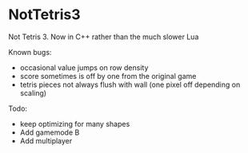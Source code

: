 # NotTetris3
Not Tetris 3. Now in C++ rather than the much slower Lua

Known bugs:
* occasional value jumps on row density
* score sometimes is off by one from the original game
* tetris pieces not always flush with wall (one pixel off depending on scaling)

Todo:
* keep optimizing for many shapes
* Add gamemode B
* Add multiplayer

